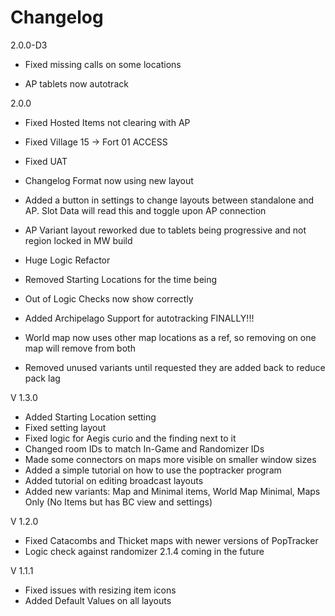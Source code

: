 # Changelog

2.0.0-D3

- Fixed missing calls on some locations

- AP tablets now autotrack

2.0.0

- Fixed Hosted Items not clearing with AP

- Fixed Village 15 -> Fort 01 ACCESS

- Fixed UAT

- Changelog Format now using new layout

- Added a button in settings to change layouts between standalone and AP. Slot Data will read this and toggle upon AP connection

- AP Variant layout reworked due to tablets being progressive and not region locked in MW build

- Huge Logic Refactor

- Removed Starting Locations for the time being

- Out of Logic Checks now show correctly

- Added Archipelago Support for autotracking FINALLY!!!

- World map now uses other map locations as a ref, so removing on one map will remove from both

- Removed unused variants until requested they are added back to reduce pack lag

V 1.3.0

- Added Starting Location setting
- Fixed setting layout
- Fixed logic for Aegis curio and the finding next to it
- Changed room IDs to match In-Game and Randomizer IDs
- Made some connectors on maps more visible on smaller window sizes
- Added a simple tutorial on how to use the poptracker program
- Added tutorial on editing broadcast layouts
- Added new variants: Map and Minimal items, World Map Minimal, Maps Only (No Items but has BC view and settings)

V 1.2.0

- Fixed Catacombs and Thicket maps with newer versions of PopTracker
- Logic check against randomizer 2.1.4 coming in the future

V 1.1.1

- Fixed issues with resizing item icons
- Added Default Values on all layouts
